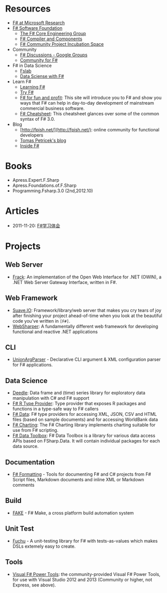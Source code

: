 # Resources

- [F# at Microsoft Research](http://research.microsoft.com/en-us/projects/fsharp/)
- [F# Software Foundation](http://fsharp.org/)
	- [The F# Core Engineering Group](http://fsharp.github.io/)
	- [F# Compiler and Components](https://github.com/fsharp)
	- [F# Community Project Incubation Space](https://github.com/fsprojects)
- Community
	- [F# Discussions - Google Groups](https://groups.google.com/forum/#!forum/fsharp-opensource)
	- [Community for F#](http://c4fsharp.net/)
- F# in Data Science
	- [Fslab](http://fslab.org/)
	- [Data Sciense with F#](http://fsharp.org/guides/data-science/index.html)
- Learn F#
	- [Learning F#](http://fsharp.org/about/learning.html)
	- [Try F#](http://www.tryfsharp.org/)
	- [F# for fun and profit](http://fsharpforfunandprofit.com/): This site will introduce you to F# and show you ways that F# can help in day-to-day development of mainstream commercial business software.
	- [F# Cheatsheet](http://dungpa.github.io/fsharp-cheatsheet/): This cheatsheet glances over some of the common syntax of F# 3.0.
- Blog
	- [http://fpish.net/](http://fpish.net/): online community for functional developers
	- [Tomas Petricek's blog](http://tomasp.net/blog/)
	- [Inside F#](https://lorgonblog.wordpress.com/)

	
# Books

- Apress.Expert.F.Sharp
- Apress.Foundations.of.F.Sharp
- Programming.Fsharp.3.0 (2nd,2012.10)

# Articles

- 2011-11-20: [F#学习体会](http://blog.csdn.net/jostey/article/details/6994354)


# Projects

## Web Server

- [Frack](https://github.com/fractureio/frack): An implementation of the Open Web Interface for .NET (OWIN), a .NET Web Server Gateway Interface, written in F#.

## Web Framework

- [Suave.IO](http://suave.io/): Framework/library/web server that makes you cry tears of joy after finishing your project ahead-of-time when you look at the beautiful code you've written in `[F#]`.
- [WebSharper](http://websharper.com/): A fundamentally different web framework for developing functional and reactive .NET applications

## CLI

- [UnionArgParser](https://github.com/nessos/UnionArgParser) - Declarative CLI argument & XML configuration parser for F# applications.

## Data Science

- [Deedle](http://bluemountaincapital.github.io/Deedle/): Data frame and (time) series library for exploratory data manipulation with C# and F# support
- [F# R Type Provider](http://bluemountaincapital.github.io/FSharpRProvider/): Type provider that exposes R packages and functions in a type-safe way to F# callers
- [F# Data](http://fsharp.github.io/FSharp.Data/): F# type providers for accessing XML, JSON, CSV and HTML files (based on sample documents) and for accessing WorldBank data
- [F# Charting](http://fslab.org/FSharp.Charting/): The F# Charting library implements charting suitable for use from F# scripting.
- [F# Data Toolbox](http://fsprojects.github.io/FSharp.Data.Toolbox/): F# Data Toolbox is a library for various data access APIs based on FSharp.Data. It will contain individual packages for each data source.

## Documentation

- [F# Formatting](http://tpetricek.github.io/FSharp.Formatting/) - Tools for documenting F# and C# projects from F# Script files, Markdown documents and inline XML or Markdown comments

## Build

- [FAKE](https://github.com/fsharp/FAKE) - F# Make, a cross platform build automation system

## Unit Test

- [Fuchu](https://github.com/mausch/Fuchu) - A unit-testing library for F# with tests-as-values which makes DSLs extemely easy to create.

## Tools

- [Visual F# Power Tools](http://fsprojects.github.io/VisualFSharpPowerTools/): the community-provided Visual F# Power Tools, for use with Visual Studio 2012 and 2013 (Community or higher, not Express, see above).